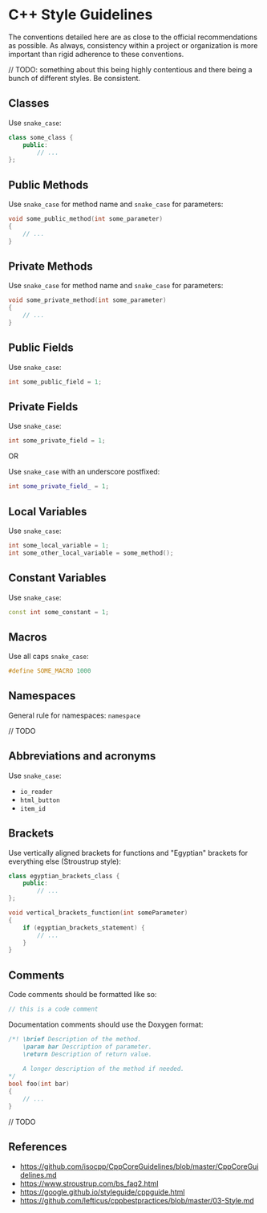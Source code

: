 # C++ Style Guidelines
The conventions detailed here are as close to the official recommendations as possible. As always, consistency within a project or organization is more important than rigid adherence to these conventions.

// TODO: something about this being highly contentious and there being a bunch of different styles. Be consistent.

## Classes
Use `snake_case`:
```cpp
class some_class {
    public:
        // ...
};
```

## Public Methods
Use `snake_case` for method name and `snake_case` for parameters:
```cpp
void some_public_method(int some_parameter)
{
    // ...
}
```

## Private Methods
Use `snake_case` for method name and `snake_case` for parameters:
```cpp
void some_private_method(int some_parameter)
{
    // ...
}
```

## Public Fields
Use `snake_case`:
```cpp
int some_public_field = 1;
```

## Private Fields
Use `snake_case`:
```cpp
int some_private_field = 1;
```

OR

Use `snake_case` with an underscore postfixed:
```cpp
int some_private_field_ = 1;
```

## Local Variables
Use `snake_case`:
```cpp
int some_local_variable = 1;
int some_other_local_variable = some_method();
```

## Constant Variables
Use `snake_case`:
```cpp
const int some_constant = 1;
```

## Macros
Use all caps `snake_case`:
```cpp
#define SOME_MACRO 1000
```

## Namespaces
General rule for namespaces:
`namespace`

// TODO

## Abbreviations and acronyms
Use `snake_case`:
- `io_reader`
- `html_button`
- `item_id`

## Brackets
Use vertically aligned brackets for functions and "Egyptian" brackets for everything else (Stroustrup style):
```cpp
class egyptian_brackets_class {
    public:
        // ...
};

void vertical_brackets_function(int someParameter)
{
    if (egyptian_brackets_statement) {
        // ...
    }
}
```

## Comments
Code comments should be formatted like so:
```cpp
// this is a code comment
```

Documentation comments should use the Doxygen format:
```cpp
/*! \brief Description of the method.
    \param bar Description of parameter.
    \return Description of return value.
    
    A longer description of the method if needed.
*/
bool foo(int bar)
{
    // ...
}
```

// TODO

## References
- https://github.com/isocpp/CppCoreGuidelines/blob/master/CppCoreGuidelines.md
- https://www.stroustrup.com/bs_faq2.html
- https://google.github.io/styleguide/cppguide.html
- https://github.com/lefticus/cppbestpractices/blob/master/03-Style.md